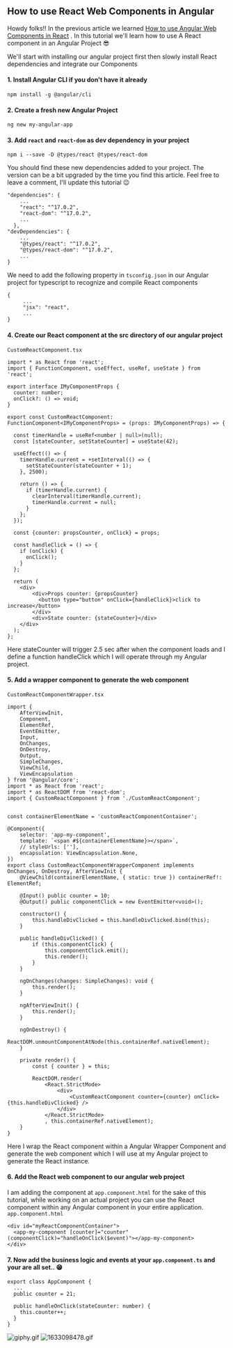 ## How to use React Web Components in Angular

Howdy folks!! In the previous article we learned  [How to use Angular Web Components in React](https://thalava.com/how-to-use-angular-web-components-in-react-js) . In this tutorial we'll learn how to use A React component in an Angular Project 😎

We'll start with installing our angular project first then slowly install React dependencies and integrate our Components

#### 1. Install Angular CLI if you don't have it already
``` 
npm install -g @angular/cli
```
#### 2. Create a fresh new Angular Project
```
ng new my-angular-app
```
#### 3. Add `react` and `react-dom` as dev dependency in your project
```
npm i --save -D @types/react @types/react-dom
```
You should find these new dependencies added to your project. The version can be a bit upgraded by the time you find this article. Feel free to leave a comment, I'll update this tutorial 😉
```
"dependencies": {
    ...
    "react": "^17.0.2",
    "react-dom": "^17.0.2",
    ...
  },
"devDependencies": {
    ...
    "@types/react": "^17.0.2",
    "@types/react-dom": "^17.0.2",
    ...
}
```
We need to add the following property in `tsconfig.json` in our Angular project for typescript to recognize and compile React components
```
{
     ... 
     "jsx": "react",
     ...
}
```
#### 4. Create our React component at the src directory of our angular project
`CustomReactComponent.tsx`
```
import * as React from 'react';
import { FunctionComponent, useEffect, useRef, useState } from 'react';

export interface IMyComponentProps {
  counter: number;
  onClick?: () => void;
}

export const CustomReactComponent: FunctionComponent<IMyComponentProps> = (props: IMyComponentProps) => {

  const timerHandle = useRef<number | null>(null);
  const [stateCounter, setStateCounter] = useState(42);

  useEffect(() => {
    timerHandle.current = +setInterval(() => {
      setStateCounter(stateCounter + 1);
    }, 2500);

    return () => {
      if (timerHandle.current) {
        clearInterval(timerHandle.current);
        timerHandle.current = null;
      }
    };
  });

  const {counter: propsCounter, onClick} = props;

  const handleClick = () => {
    if (onClick) {
      onClick();
    }
  };

  return (
    <div>
        <div>Props counter: {propsCounter}
          <button type="button" onClick={handleClick}>click to increase</button>
        </div>
        <div>State counter: {stateCounter}</div>
    </div>
  );
};
```
Here stateCounter will trigger 2.5 sec after when the component loads and I define a function handleClick which I will operate through my Angular project.

#### 5. Add a wrapper component to generate the web component
`CustomReactComponentWrapper.tsx`
```
import {
    AfterViewInit,
    Component,
    ElementRef,
    EventEmitter,
    Input,
    OnChanges,
    OnDestroy,
    Output,
    SimpleChanges,
    ViewChild,
    ViewEncapsulation
} from '@angular/core';
import * as React from 'react';
import * as ReactDOM from 'react-dom';
import { CustomReactComponent } from './CustomReactComponent';


const containerElementName = 'customReactComponentContainer';

@Component({
    selector: 'app-my-component',
    template: `<span #${containerElementName}></span>`,
    // styleUrls: [''],
    encapsulation: ViewEncapsulation.None,
})
export class CustomReactComponentWrapperComponent implements OnChanges, OnDestroy, AfterViewInit {
    @ViewChild(containerElementName, { static: true }) containerRef!: ElementRef;
    
    @Input() public counter = 10;
    @Output() public componentClick = new EventEmitter<void>();

    constructor() {
        this.handleDivClicked = this.handleDivClicked.bind(this);
    }

    public handleDivClicked() {
        if (this.componentClick) {
            this.componentClick.emit();
            this.render();
        }
    }

    ngOnChanges(changes: SimpleChanges): void {
        this.render();
    }

    ngAfterViewInit() {
        this.render();
    }

    ngOnDestroy() {
        ReactDOM.unmountComponentAtNode(this.containerRef.nativeElement);
    }

    private render() {
        const { counter } = this;

        ReactDOM.render(
            <React.StrictMode>
                <div>
                    <CustomReactComponent counter={counter} onClick={this.handleDivClicked} />
                </div>
            </React.StrictMode>
            , this.containerRef.nativeElement);
    }
}
```
Here I wrap the React component within a Angular Wrapper Component and generate the web component which I will use at my Angular project to generate the React instance.

#### 6. Add the React web component to our angular web project
I am adding the component at `app.component.html` for the sake of this tutorial, while working on an actual project you can use the React component within any Angular component in your entire application.
`app.component.html`
```
<div id="myReactComponentContainer">
  <app-my-component [counter]="counter" (componentClick)="handleOnClick($event)"></app-my-component>
</div>
```

#### 7. Now add the business logic and events at your `app.component.ts` and your are all set.. 😁
```
export class AppComponent {
  ...
  public counter = 21;

  public handleOnClick(stateCounter: number) {
    this.counter++;
  }
}
```

![giphy.gif](https://cdn.hashnode.com/res/hashnode/image/upload/v1635225855039/vIOYOogMT.gif)
![1633098478.gif](https://cdn.hashnode.com/res/hashnode/image/upload/v1635225999089/vBGZKaD2L.gif)
